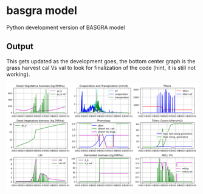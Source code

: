 # basgra model

Python development version of BASGRA model

## Output 

This gets updated as the development goes, the bottom center graph is the grass harvest cal Vs val to look for finalization of the code (hint, it is still not working).

![output](Figure_1.png "BASGRA output")
